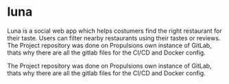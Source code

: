 # luna
Luna is a social web app which helps costumers find the right restaurant for their taste. Users can filter nearby restaurants using their tastes or reviews. The Project repository was done on Propulsions own instance of GitLab, thats why there are all the gitlab files for the CI/CD and Docker config.

The Project repository was done on Propulsions own instance of GitLab, thats why there are all the gitlab files for the CI/CD and Docker config.
